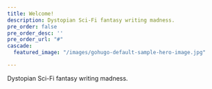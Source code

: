 ```yaml
---
title: Welcome!
description: Dystopian Sci-Fi fantasy writing madness.
pre_order: false
pre_order_desc: ''
pre_order_url: "#"
cascade:
  featured_image: "/images/gohugo-default-sample-hero-image.jpg"

---
```

<!-- This is joe's blog -->

Dystopian Sci-Fi fantasy writing madness.
